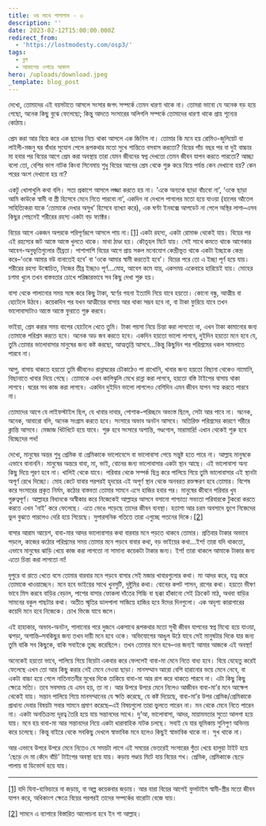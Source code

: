 ```yaml
---
title: ওর সাথে পালালাম - ৩
description: ''
date: 2023-02-12T15:00:00.000Z
redirect_from:
  - 'https://lostmodesty.com/osp3/'
tags:
  - ব্লগ
  - আকাশের ওপারে আকাশ
hero: /uploads/download.jpeg
_template: blog_post
---
```


দেখো, তোমাদের এই বয়সটাতে আসলে সংসার জগৎ সম্পর্কে তেমন ধারণা থাকে না। তোমরা ভাবো যে অনেক বড় হয়ে গেছো, অনেক কিছু বুঝে ফেলেছো; কিন্তু আদতে সংসারের অলিগলি সম্পর্কে তোমাদের ধারণা থাকে প্রায় শূন্যের কোঠায়।

প্রেম করা আর বিয়ে করে এক ছাদের নিচে থাকা আসলে এক জিনিস না। তোমার কি মনে হয় রোমিও-জুলিয়েট বা লাইলী-মজনু ঘর বাঁধার সুযোগ পেলে রূপকথার মতো সুখে শান্তিতে বসবাস করতো? বিয়ের পাঁচ বছর পর বা দুই বাচ্চার মা হবার পর বিয়ের আগে প্রেম করা অবস্থায় তারা যেমন জীবনের স্বপ্ন দেখতো তেমন জীবন যাপন করতে পারতো? আচ্ছা বলো তো, বেশির ভাগ নাটক কিংবা সিনেমায় শুধু বিয়ের আগের প্রেম থেকে শুরু করে বিয়ে পর্যন্ত কেন দেখানো হয়? কেন পরের অংশ দেখানো হয় না?

একটু খোলাখুলি কথা বলি। সত্য প্রকাশে আসলে লজ্জা করতে হয় না। ‘একে অন্যকে ছাড়া বাঁচবো না’, ‘ওকে ছাড়া আমি কাউকে স্বামী বা স্ত্রী হিসেবে মেনে নিতে পারবো না’, একদিন না দেখলে পাগলের মতো হয়ে যাওয়া (হালের আঁতেল সাহিত্যিকরা যাকে ‘তোমাকে দেখার অসুখ’ হিসেবে ব্যাখ্যা করে), এক ঘণ্টা ইনবক্সে আপডেট না পেলে অস্থির লাগা–এসব কিছুর পেছনেই শরীরের রহস্য একটা বড় ফ্যাক্টর।

বিয়ের আগে একজন অপরকে পরিপূর্ণরূপে আসলে পায় না।[\[1\]](#_ftn1) একটা রহস্য, একটা রোমাঞ্চ থেকেই যায়। বিয়ের পর এই রহস্যের জট আস্তে আস্তে খুলতে থাকে। মাথা ঠাণ্ডা হয়। কৌতূহল মিটে যায়। সেই সাথে কমতে থাকে আগেকার আবেগ-অনুভূতিগুলোর তীব্রতা। পাশাপাশি বিয়ের আগে প্রায় সকল মনোযোগ কেন্দ্রীভূত থাকে একটা ইচ্ছাকে কেন্দ্র করে–‘ওকে আমার বউ বানাতেই হবে’ বা ‘ওকে আমার স্বামী করতেই হবে’। বিয়ের পরে তো এ ইচ্ছা পূর্ণ হয়ে যায়। শরীরের রহস্য উন্মোচিত, নিজের তীব্র ইচ্ছাও পূর্ণ…মোহ, আবেগ কমে যায়, একসময় একেবারে হারিয়েই যায়। মোহের চশমা খুলে তখন বাস্তবতার চোখে পরিষ্কারভাবে সব কিছু দেখা শুরু হয়।

বাসা থেকে পালানোর সময় সঙ্গে করে কিছু টাকা, স্বর্ণের গহনা ইত্যাদি নিয়ে যাবে হয়তো। কোনো বন্ধু, আত্মীয় বা হোটেলে উঠবে। কয়েকদিন পর যখন আত্মীয়ের বাসায় আর থাকা সম্ভব হবে না, বা টাকা ফুরিয়ে যাবে তখন ভালোবাসাটাও আস্তে আস্তে ফুরাতে শুরু করবে।

ভাইয়া, প্রেম করার সময় বাপের হোটেলে খেতে তুমি। টাকা পয়সা নিয়ে চিন্তা করা লাগতো না, এখন টাকা কামানোর জন্য তোমাকে পরিশ্রম করতে হবে। অনেক অড জব করতে হবে। একদিন হয়তো ভালো লাগবে, দুইদিন হয়তো মনে হবে যে, তুমি তোমার ভালোবাসার মানুষের জন্য কষ্ট করছো, আত্মতৃপ্তি আসবে…কিন্তু কিছুদিন পর পরিশ্রমের ধকল সামলাতে পারবে না।

আপু, বাসায় থাকতে হয়তো তুমি জীবনেও রান্নাঘরের চৌকাঠেও পা রাখোনি, খাবার জন্য হয়তো বিছানা থেকেও নামোনি, বিছানাতে খাবার দিয়ে গেছে। তোমাকে এখন কালিঝুলি মেখে রান্না করা লাগবে, হয়তো বস্তি টাইপের বাসায় থাকা লাগবে। ঘরের সব কাজ করা লাগবে। একদিন দুইদিন ভালো লাগলেও বেশিদিন এমন জীবন যাপন সহ্য করতে পারবে না।

তোমাদের আগে যে লাইফস্টাইল ছিল, যে খাবার দাবার, পোশাক-পরিচ্ছদে অভ্যস্ত ছিলে, সেটা আর পাবে না। অনেক, অনেক, আবারো বলি, অনেক সংগ্রাম করতে হবে। সংসারে অভাব অনটন আসবে। অতিরিক্ত পরিশ্রমের কারণে শরীরে ক্লান্তি আসবে। মেজাজ খিটখিটে হয়ে যাবে। শুরু হবে সংসারে অশান্তি, গণ্ডগোল, মারামারি! এখান থেকেই শুরু হবে বিচ্ছেদের পথ!

দেখো, মানুষের অন্তর শুধু প্রেমিক বা প্রেমিকাকে ভালোবেসে বা ভালোবাসা পেয়ে সন্তুষ্ট হতে পারে না। আল্লাহ মানুষকে এভাবে বানাননি। মানুষের অন্তরে বাবা, মা, ভাই, বোনের জন্য ভালোবাসার একটা স্থান আছে। এই ভালোবাসা অন্য কিছু দিয়ে পূরণ হবে না। খালিই থেকে যাবে। পরিবার থেকে সম্পর্ক ছিন্ন করে পালিয়ে গিয়ে তুমি ভালোবাসার এই স্থানটা অপূর্ণ রেখে দিচ্ছো। মোহ কেটে যাবার পরপরই হৃদয়ের এই অপূর্ণ স্থান থেকে অনবরত রক্তক্ষরণ হবে তোমার। বিশেষ করে সংসারের প্রকৃত নির্মম, কঠোর বাস্তবতা তোমার সামনে এসে হাজির হবার পর। মানুষের জীবনে পরিবার খুব গুরুত্বপূর্ণ। আল্লাহর বিধানকে অস্বীকার করে নিজেকেই আল্লাহর আসনে বসানো পাশ্চাত্য সভ্যতা পরিবারকে টুকরো করতে করতে এখন ‘নাই’ করে ফেলেছে। এতে ভেঙে পড়েছে তাদের জীবন ব্যবস্থা। হতাশা আর চরম অবসাদে ভুগে নিজেদের ভুল বুঝতে পারলেও দেরি হয়ে গিয়েছে। সুপারসনিক গতিতে তারা এগুচ্ছে পতনের দিকে।[\[2\]](#_ftn2)

বাসার আরাম আয়েশ, বাবা-মার আদর ভালোবাসার কথা বারবার মনে পড়তে থাকবে তোমার। প্রতিবার টাকার অভাবে পড়লে, কাজের কঠোর পরিশ্রমের সময় তোমার মনে পড়বে বাবার কথা, বড় ভাইয়ের কথা…ইশ! তারা যদি থাকতো, এভাবে মানুষের ঝাড়ি খেয়ে কাজ করা লাগতো না সামান্য কয়েকটা টাকার জন্য। ইশ! তারা থাকলে আমাকে টাকার জন্য এতো চিন্তা করা লাগতো না!

দুপুরে বা রাতে খেতে বসে তোমার বারবার মনে পড়বে বাসার সেই মজার খাবারগুলোর কথা। মা আদর করে, যত্ন করে তোমাকে খাওয়াচ্ছেন। মনে হবে ভাইয়ের সাথে খুনসুটি, দুষ্টুমির কথা। বোনের কপট শাসন, রাগের কথা। হয়তো ভীষণ ভাবে মিস করবে বাড়ির বেড়াল, পাশের বাসার ফোকলা দাঁতের পিচ্চি বা ছক্কা হাঁকানো সেই ক্রিকেট মাঠ, অথবা বাড়ির সামনের বকুল গাছটার কথা। অতীত স্মৃতির ডালপালা সাজিয়ে হাজির হবে ঈদের দিনগুলো। এক অদৃশ্য কারাগারের কয়েদি মনে হবে নিজেকে। চোখ ভিজে যাবে জলে।

এই হাহাকার, অভাব-অনটন, পালানোর পরে দুজনে একসাথে রূপকথার মতো সুখী জীবন যাপনের স্বপ্ন মিথ্যে হয়ে যাওয়া, ঝগড়া, অশান্তি–সবকিছুর জন্য তখন দায়ী মনে হবে ওকে। অভিযোগের আঙুল উঠে যাবে সেই মানুষটার দিকে যার জন্য তুমি বাকি সব কিছুকে, বাকি সবাইকে তুচ্ছ করেছিলে। তখন তোমার মনে হবে–ওর জন্যই আমার আজকে এই অবস্থা!

অনেকেই হয়তো ভাবে, পালিয়ে গিয়ে বিয়েটা একবার করে ফেললেই বাবা-মা মেনে নিতে বাধ্য হবে। বিয়ে যেহেতু করেই ফেলেছে এখন তো আর কিছু করার নেই মেনে নেওয়া ছাড়া। মানসম্মান আরো বেশি হারানোর ভয়ে মেনে নেবে, বা একটা বাচ্চা হয়ে গেলে নাতিনাতনীর মুখের দিকে তাকিয়ে বাবা-মা আর রাগ করে থাকতে পারবে না। এটা কিছু কিছু ক্ষেত্রে সত্যি। তবে সবসময় যে এমন হয়, তা না। আর উপরে উপরে মেনে নিলেও আজীবন বাবা-মা’র মনে আক্ষেপ থেকেই যায়। সন্তান পালিয়ে গিয়ে মানসম্মানের যে ক্ষতি করেছে, যে কষ্ট দিয়েছে, বাবা-মা’র উপর প্রেমিক/প্রেমিকাকে প্রাধান্য দেবার বিষয়টা সবার সামনে প্রমাণ করেছে–এই বিষয়গুলো তারা ভুলতে পারেন না। মন থেকে মেনে নিতে পারেন না। একটা অনতিক্রম্য দূরত্ব তৈরি হয়ে যায় সন্তানদের সাথে। দু’আ, ভালোবাসা, আদর, মায়ামমতার সুতো আলগা হয়ে যায়। মনে হয় বাবা-মা আর সন্তানদের নিয়ে একটা ধারাবাহিক নাটক চলছে। সবাই যে যার ভূমিকায় সুনিপুণ অভিনয় করে চলেছে। কিন্তু বাইরে থেকে সবকিছু দেখলে স্বাভাবিক মনে হলেও কিছুই স্বাভাবিক থাকে না। সুখ থাকে না।

আর এভাবে উপরে উপরে মেনে নিতেও যে সময়টা লাগে এই সময়ের ভেতরেই সংসারের গুঁতা খেয়ে হালুয়া টাইট হয়ে ‘ছেড়ে দে মা কেঁদে বাঁচি’ টাইপের অবস্থা হয়ে যায়। কড়ায় গণ্ডায় মিটে যায় বিয়ের শখ। প্রেমিক, প্রেমিকাকে ছেড়ে পালায় বা ডিভোর্স হয়ে যায়।

***

[\[1\]](#_ftnref1) যদি যিনা-ব্যভিচারে না জড়ায়, বা অল্প কয়েকবার জড়ায়। আর যারা বিয়ের আগেই ফুলটাইম স্বামী-স্ত্রীর মতো জীবন যাপন করে, অধিকাংশ ক্ষেত্রে বিয়ের পরপরই তাদের সম্পর্কের বারোটা বেজে যায়।

[\[2\]](#_ftnref2) সামনে এ ব্যাপারে বিস্তারিত আলোচনা হবে ইন শা আল্লাহ।
